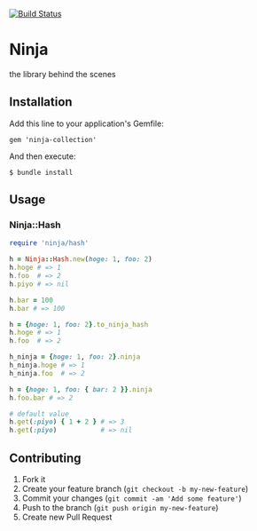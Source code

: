 [![Build Status](https://travis-ci.org/yagince/ninja.svg?branch=master)](https://travis-ci.org/yagince/ninja)

# Ninja

the library behind the scenes

## Installation

Add this line to your application's Gemfile:

    gem 'ninja-collection'

And then execute:

    $ bundle install

## Usage

### Ninja::Hash

```ruby
require 'ninja/hash'

h = Ninja::Hash.new(hoge: 1, foo: 2)
h.hoge # => 1
h.foo  # => 2
h.piyo # => nil

h.bar = 100
h.bar # => 100

h = {hoge: 1, foo: 2}.to_ninja_hash
h.hoge # => 1
h.foo  # => 2

h_ninja = {hoge: 1, foo: 2}.ninja
h_ninja.hoge # => 1
h_ninja.foo  # => 2

h = {hoge: 1, foo: { bar: 2 }}.ninja
h.foo.bar # => 2

# default value
h.get(:piyo) { 1 + 2 } # => 3
h.get(:piyo)           # => nil
```

## Contributing

1. Fork it
2. Create your feature branch (`git checkout -b my-new-feature`)
3. Commit your changes (`git commit -am 'Add some feature'`)
4. Push to the branch (`git push origin my-new-feature`)
5. Create new Pull Request
